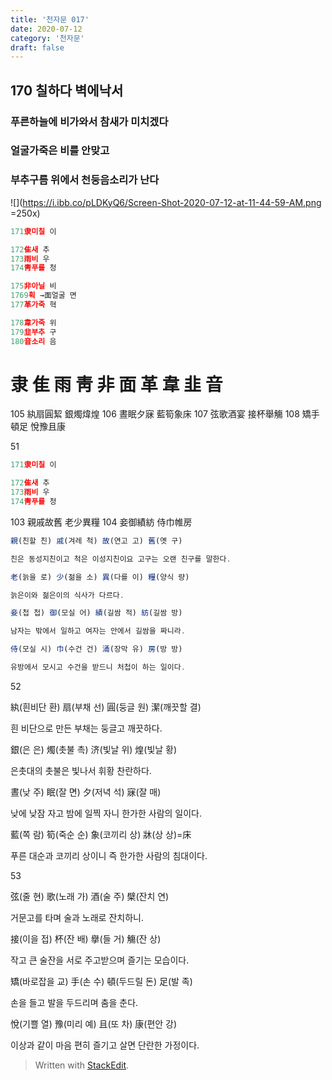 ```yaml
---
title: '천자문 017'
date: 2020-07-12
category: '천자문'
draft: false
---
```

## 170 칠하다 벽에낙서

 
### 푸른하늘에 비가와서 참새가 미치겠다
### 얼굴가죽은 비를 안맞고
### 부추구름 위에서 천둥음소리가 난다
![](https://i.ibb.co/pLDKyQ6/Screen-Shot-2020-07-12-at-11-44-59-AM.png =250x)
```js
171隶미칠 이

172隹새 추
173雨비 우
174靑푸를 청

175非아닐 비
1769획 →面얼굴 면
177革가죽 혁

178韋가죽 위
179韭부추 구
180音소리 음

```
# 隶 隹 雨 靑 非 面 革 韋 韭 音



105 紈扇圓絜 銀燭煒煌 106 晝眠夕寐 藍筍象床 
107 弦歌酒宴 接杯舉觴 108 矯手頓足 悅豫且康   
      
51
```js
171隶미칠 이

172隹새 추
173雨비 우
174靑푸를 청
```
103 親戚故舊 老少異糧 
104 妾御績紡 侍巾帷房
```js
親(친할 친) 戚(겨레 척) 故(연고 고) 舊(옛 구)

친은 동성지친이고 척은 이성지친이요 고구는 오랜 친구를 말한다.

老(늙을 로) 少(젊을 소) 異(다를 이) 糧(양식 량)

늙은이와 젊은이의 식사가 다르다.

妾(첩 첩) 御(모실 어) 績(길쌈 적) 紡(길쌈 방)

남자는 밖에서 일하고 여자는 안에서 길쌈을 짜니라.

侍(모실 시) 巾(수건 건) 涌(장막 유) 房(방 방)

유방에서 모시고 수건을 받드니 처첩이 하는 일이다.
```
52

紈(흰비단 환) 扇(부채 선) 圓(둥글 원) 潔(깨끗할 결)

흰 비단으로 만든 부채는 둥글고 깨끗하다.

銀(은 은) 燭(촛불 촉) 济(빛날 위) 煌(빛날 황)

은촛대의 촛불은 빛나서 휘황 찬란하다.

晝(낮 주) 眠(잘 면) 夕(저녁 석) 寐(잘 매)

낮에 낮잠 자고 밤에 일찍 자니 한가한 사람의 일이다.

藍(쪽 람) 筍(죽순 순) 象(코끼리 상) 牀(상 상)=床

푸른 대순과 코끼리 상이니 즉 한가한 사람의 침대이다.

53

弦(줄 현) 歌(노래 가) 酒(술 주) 檗(잔치 연)

거문고를 타며 술과 노래로 잔치하니.

接(이을 접) 杯(잔 배) 擧(들 거) 觴(잔 상)

작고 큰 술잔을 서로 주고받으며 즐기는 모습이다.

矯(바로잡을 교) 手(손 수) 頓(두드릴 돈) 足(발 족)

손을 들고 발을 두드리며 춤을 춘다.

悅(기쁠 열) 豫(미리 예) 且(또 차) 康(편안 강)

이상과  같이  마음  편히  즐기고  살면  단란한  가정이다.
> Written with [StackEdit](https://stackedit.io/).
<!--stackedit_data:
eyJoaXN0b3J5IjpbMTU1ODgxMTU5Nyw3MTAxMjcyMTEsMTk4Nj
YxNDg4NiwtMTU4NDE5MDE2MiwxNTM4NTYyMTIyLDY3NDE0MDEy
NywyMTEzMzk5OTcyLDE3MzgzNDI3NDIsNDEwNjI4ODg3LC0xND
MxMDE0MzAsMjExNjQ1OTMxMSwtMTQxMTkwMDUwNl19
-->